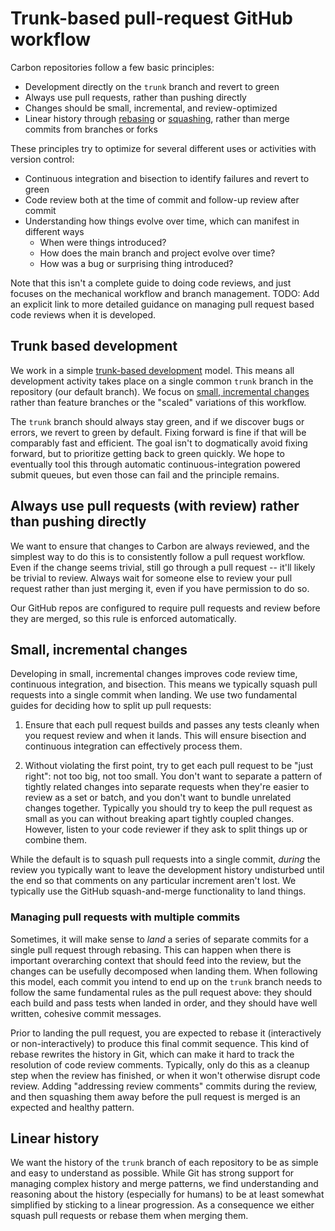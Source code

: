 # Trunk-based pull-request GitHub workflow

<!--
Part of the Carbon Language project, under the Apache License v2.0 with LLVM
Exceptions. See /LICENSE for license information.
SPDX-License-Identifier: Apache-2.0 WITH LLVM-exception
-->

Carbon repositories follow a few basic principles:

- Development directly on the `trunk` branch and revert to green
- Always use pull requests, rather than pushing directly
- Changes should be small, incremental, and review-optimized
- Linear history through
  [rebasing](https://help.github.com/en/github/collaborating-with-issues-and-pull-requests/about-pull-request-merges#rebase-and-merge-your-pull-request-commits)
  or
  [squashing](https://help.github.com/en/github/collaborating-with-issues-and-pull-requests/about-pull-request-merges#squash-and-merge-your-pull-request-commits),
  rather than merge commits from branches or forks

These principles try to optimize for several different uses or activities with
version control:

- Continuous integration and bisection to identify failures and revert to green
- Code review both at the time of commit and follow-up review after commit
- Understanding how things evolve over time, which can manifest in different
  ways
  - When were things introduced?
  - How does the main branch and project evolve over time?
  - How was a bug or surprising thing introduced?

Note that this isn't a complete guide to doing code reviews, and just focuses on
the mechanical workflow and branch management. TODO: Add an explicit link to
more detailed guidance on managing pull request based code reviews when it is
developed.

## Trunk based development

We work in a simple [trunk-based
development](https://trunkbaseddevelopment.com/) model. This means all
development activity takes place on a single common `trunk` branch in the
repository (our default branch). We focus on [small, incremental
changes](#small_incremental_changes) rather than feature branches or the
"scaled" variations of this workflow.

The `trunk` branch should always stay green, and if we discover bugs or errors,
we revert to green by default. Fixing forward is fine if that will be comparably
fast and efficient. The goal isn't to dogmatically avoid fixing forward, but to
prioritize getting back to green quickly. We hope to eventually tool this
through automatic continuous-integration powered submit queues, but even those
can fail and the principle remains.

## Always use pull requests (with review) rather than pushing directly

We want to ensure that changes to Carbon are always reviewed, and the simplest
way to do this is to consistently follow a pull request workflow. Even if the
change seems trivial, still go through a pull request -- it'll likely be trivial
to review. Always wait for someone else to review your pull request rather than
just merging it, even if you have permission to do so.

Our GitHub repos are configured to require pull requests and review before they
are merged, so this rule is enforced automatically.

## Small, incremental changes

Developing in small, incremental changes improves code review time, continuous
integration, and bisection. This means we typically squash pull requests into a
single commit when landing. We use two fundamental guides for deciding how to
split up pull requests:

1. Ensure that each pull request builds and passes any tests cleanly when you
   request review and when it lands. This will ensure bisection and continuous
   integration can effectively process them.

2. Without violating the first point, try to get each pull request to be "just
   right": not too big, not too small. You don't want to separate a pattern of
   tightly related changes into separate requests when they're easier to review
   as a set or batch, and you don't want to bundle unrelated changes together.
   Typically you should try to keep the pull request as small as you can without
   breaking apart tightly coupled changes. However, listen to your code reviewer
   if they ask to split things up or combine them.

While the default is to squash pull requests into a single commit, _during_ the
review you typically want to leave the development history undisturbed until the
end so that comments on any particular increment aren't lost. We typically use
the GitHub squash-and-merge functionality to land things.

### Managing pull requests with multiple commits

Sometimes, it will make sense to _land_ a series of separate commits for a
single pull request through rebasing. This can happen when there is important
overarching context that should feed into the review, but the changes can be
usefully decomposed when landing them. When following this model, each commit
you intend to end up on the `trunk` branch needs to follow the same fundamental
rules as the pull request above: they should each build and pass tests when
landed in order, and they should have well written, cohesive commit messages.

Prior to landing the pull request, you are expected to rebase it (interactively or
non-interactively) to produce this final commit sequence. This kind of rebase
rewrites the history in Git, which can make it hard to track the resolution of
code review comments. Typically, only do this as a cleanup step when the review
has finished, or when it won't otherwise disrupt code review. Adding "addressing
review comments" commits during the review, and then squashing them away before
the pull request is merged is an expected and healthy pattern.

## Linear history

We want the history of the `trunk` branch of each repository to be as simple and
easy to understand as possible. While Git has strong support for managing
complex history and merge patterns, we find understanding and reasoning about
the history (especially for humans) to be at least somewhat simplified by
sticking to a linear progression. As a consequence we either squash pull
requests or rebase them when merging them.
